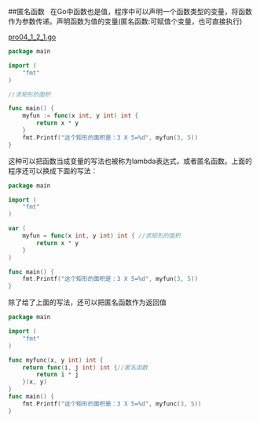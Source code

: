 ##匿名函数
&nbsp;&nbsp;在Go中函数也是值，程序中可以声明一个函数类型的变量，将函数作为参数传递。声明函数为值的变量(匿名函数:可赋值个变量，也可直接执行)

[pro04_1_2_1.go](https://github.com/sunnygocms/gobook/blob/master/src/go_lang_base/04/pro04_1_2_1.go)

```go
package main

import (
	"fmt"
)

//求矩形的面积

func main() {
	myfun := func(x int, y int) int {
		return x * y
	}
	fmt.Printf("这个矩形的面积是：3 X 5=%d", myfun(3, 5))
}

```

这种可以把函数当成变量的写法也被称为lambda表达式，或者匿名函数。上面的程序还可以换成下面的写法：
```go
package main

import (
	"fmt"
)

var (
	myfun = func(x int, y int) int { //求矩形的面积
		return x * y
	}
)

func main() {
	fmt.Printf("这个矩形的面积是：3 X 5=%d", myfun(3, 5))
}

```

除了给了上面的写法，还可以把匿名函数作为返回值

```go
package main

import (
	"fmt"
)

func myfunc(x, y int) int {
	return func(i, j int) int {//匿名函数
		return i * j
	}(x, y)
}
func main() {
	fmt.Printf("这个矩形的面积是：3 X 5=%d", myfunc(3, 5))
}

```